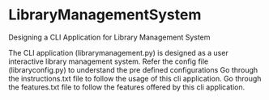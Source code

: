 # LibraryManagementSystem
Designing a CLI Application for Library Management System

The CLI application (librarymanagement.py) is designed as a user interactive library management system.
Refer the config file (libraryconfig.py) to understand the pre defined configurations
Go through the instructions.txt file to follow the usage of this cli application.
Go through the features.txt file to follow the features offered by this cli application.

